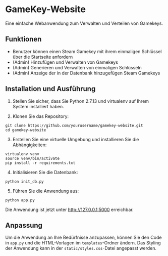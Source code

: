 # GameKey-Website

Eine einfache Webanwendung zum Verwalten und Verteilen von Gamekeys.

## Funktionen

- Benutzer können einen Steam Gamekey mit ihrem einmaligen Schlüssel über die Startseite anfordern
- (Admin) Hinzufügen und Verwalten von Gamekeys
- (Admin) Generieren und Verwalten von einmaligen Schlüsseln
- (Admin) Anzeige der in der Datenbank hinzugefügen Steam Gamekeys

## Installation und Ausführung

1. Stellen Sie sicher, dass Sie Python 2.7.13 und virtualenv auf Ihrem System installiert haben.

2. Klonen Sie das Repository:
```
git clone https://github.com/yourusername/gamekey-website.git
cd gamekey-website´
```

3. Erstellen Sie eine virtuelle Umgebung und installieren Sie die Abhängigkeiten:
```
virtualenv venv
source venv/bin/activate
pip install -r requirements.txt
```

4. Initialisieren Sie die Datenbank:
```
python init_db.py
```

5. Führen Sie die Anwendung aus:
```
python app.py
```

Die Anwendung ist jetzt unter http://127.0.0.1:5000 erreichbar.

## Anpassung
Um die Anwendung an Ihre Bedürfnisse anzupassen, können Sie den Code in `app.py` und die HTML-Vorlagen im `templates`-Ordner ändern. Das Styling der Anwendung kann in der `static/styles.css`-Datei angepasst werden.
